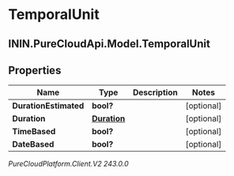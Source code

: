 # TemporalUnit

## ININ.PureCloudApi.Model.TemporalUnit

## Properties

|Name | Type | Description | Notes|
|------------ | ------------- | ------------- | -------------|
| **DurationEstimated** | **bool?** |  | [optional] |
| **Duration** | [**Duration**](Duration) |  | [optional] |
| **TimeBased** | **bool?** |  | [optional] |
| **DateBased** | **bool?** |  | [optional] |



_PureCloudPlatform.Client.V2 243.0.0_
